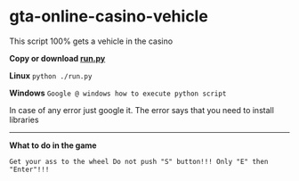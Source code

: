 # gta-online-casino-vehicle
This script 100% gets a vehicle in the casino

**Copy or download [run.py](https://github.com/Telonko/gta-online-casino-vehicle/blob/master/run.py)**

**Linux**
``python ./run.py``

**Windows**
``Google @ windows how to execute python script``

In case of any error just google it. The error says that you need to install libraries 

-----------------------

**What to do in the game**

``Get your ass to the wheel
Do not push "S" button!!!
Only "E" then "Enter"!!!``
